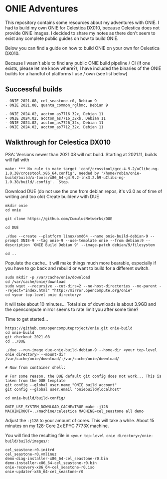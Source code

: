 # ONIE Adventures

This repository contains some resources about my adventures with ONIE. I had to build my own ONIE for Celestica DX010, because Celestica does not provide ONIE images. I decided to share my notes as there don't seem to exist any complete public guides on how to build ONIE.

Below you can find a guide on how to build ONIE on your own for Celestica DX010.

Because I wasn't able to find any public ONIE build pipeline / CI (if one exists, please let me know where?), I have included the binaries of the ONIE builds for a handful of platforms I use / own (see list below)


## Successful builds
```
- ONIE 2021.08, cel_seastone-r0, Debian 9
- ONIE 2021.08, quanta_common_rglbmc, Debian 9

- ONIE 2024.02, accton_as7716_32x, Debian 11
- ONIE 2024.02, accton_as7716_32xb, Debian 11
- ONIE 2024.02, accton_as7726_32x, Debian 11
- ONIE 2024.02, accton_as7712_32x, Debian 11
```

## Walkthrough for Celestica DX010

PSA: Versions newer than 2021.08 will not build.
Starting at 2021.11, builds will fail with
```
make: *** No rule to make target 'conf/crosstool/gcc-4.9.2/uClibc-ng-1.0.38/crosstool.x86_64.config', needed by '/home/robin/onie-build/build/x-tools/x86_64-g4.9.2-lnx3.2.69-uClibc-ng-1.0.38/build/.config'.  Stop.
```


Download DUE (do not use the one from debian repos, it's v3.0 as of time of writing and too old)
Create buildenv with DUE

```
mkdir onie
cd onie

git clone https://github.com/CumulusNetworks/DUE

cd DUE

./due --create --platform linux/amd64 --name onie-build-debian-9 --prompt ONIE-9 --tag onie-9 --use-template onie --from debian:9 --description 'ONIE Build Debian 9' --image-patch debian/9/filesystem

cd ..
```

Populate the cache.. it will make things much more bearable, especially if you have to go back and rebuild or want to build for a different switch.
```
sudo mkdir -p /var/cache/onie/download
cd /var/cache/onie/download
sudo wget --recursive --cut-dirs=2 --no-host-directories --no-parent --reject="index.html" "http://mirror.opencompute.org/onie"
cd <your top-level onie directory>
```
it will take about 10 minutes... Total size of downloads is about 3.9GB and the opencompute mirror seems to rate limit you after some time?

Time to get started...
```
https://github.com/opencomputeproject/onie.git onie-build
cd onie-build
git checkout 2021.08
cd ../DUE

./due --run-image due-onie-build-debian-9 --home-dir <your top-level onie directory> --mount-dir /var/cache/onie/download/:/var/cache/onie/download/

# Now from container shell:

# For some reason, the DUE default git config does not work... This is taken from the DUE template
git config --global user.name "ONIE build account"
git config --global user.email "oniebuild@localhost"

cd onie-build/build-config/

ONIE_USE_SYSTEM_DOWNLOAD_CACHE=TRUE make -j128 MACHINEROOT=../machine/celestica MACHINE=cel_seastone all demo
```
Adjust the `-j128` to your amount of cores.
This will take a while. About 15 minutes on my 128-Core 2x EPYC 7773X machine.

You will find the resulting file in `<your top-level onie directory>/onie-build/build/images/`:
```
cel_seastone-r0.initrd
cel_seastone-r0.vmlinuz
demo-diag-installer-x86_64-cel_seastone-r0.bin
demo-installer-x86_64-cel_seastone-r0.bin
onie-recovery-x86_64-cel_seastone-r0.iso
onie-updater-x86_64-cel_seastone-r0
```



